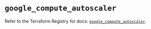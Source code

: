 # `google_compute_autoscaler`

Refer to the Terraform Registry for docs: [`google_compute_autoscaler`](https://registry.terraform.io/providers/hashicorp/google/6.22.0/docs/resources/compute_autoscaler).
